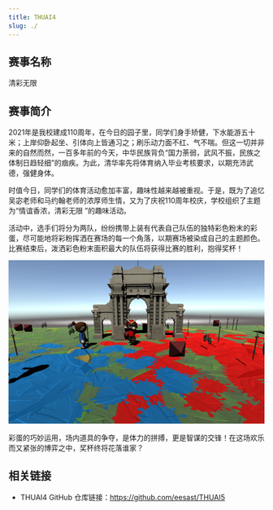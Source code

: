 ```yaml
---
title: THUAI4
slug: ./
---
```


## 赛事名称

清彩无限

## 赛事简介

2021年是我校建成110周年，在今日的园子里，同学们身手矫健，下水能游五十米；上岸仰卧起坐、引体向上皆通习之；刷乐动力面不红、气不喘。但这一切并非来的自然而然，一百多年前的今天，中华民族背负“国力荼弱，武风不振，民族之体制日趋轻细”的痼疾。为此，清华率先将体育纳入毕业考核要求，以期充沛武德，强健身体。

时值今日，同学们的体育活动愈加丰富，趣味性越来越被重视。于是，既为了追忆吴宓老师和马约翰老师的浓厚师生情，又为了庆祝110周年校庆，学校组织了主题为“情谊香浓，清彩无限 ”的趣味活动。

活动中，选手们将分为两队，纷纷携带上装有代表自己队伍的独特彩色粉末的彩蛋，尽可能地将彩粉挥洒在赛场的每一个角落，以期赛场被染成自己的主题颜色。比赛结束后，泼洒彩色粉末面积最大的队伍将获得比赛的胜利，抱得奖杯！

![interface](../assets/THUAI4/interface.png)

彩蛋的巧妙运用，场内道具的争夺，是体力的拼搏，更是智谋的交锋！在这场欢乐而又紧张的博弈之中，奖杯终将花落谁家？

## 相关链接

+ THUAI4 GitHub 仓库链接：<https://github.com/eesast/THUAI5>
